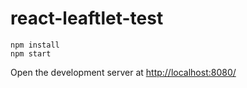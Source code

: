 # react-leaftlet-test

```
npm install
npm start
```

Open the development server at [http://localhost:8080/](http://localhost:8080/)
